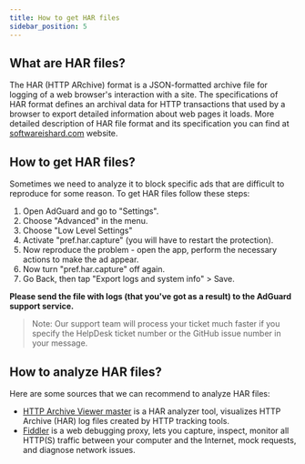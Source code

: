```yaml
---
title: How to get HAR files
sidebar_position: 5
---
```


## What are HAR files?
The HAR (HTTP ARchive) format is a JSON-formatted archive file for logging of a web browser's interaction with a site. The specifications of HAR format defines an archival data for HTTP transactions that used by a browser to export detailed information about web pages it loads. More detailed description of HAR file format and its specification you can find at [softwareishard.com](http://www.softwareishard.com/blog/har-12-spec/) website.

## How to get HAR files?
Sometimes we need to analyze it to block specific ads that are difficult to reproduce for some reason. To get HAR files follow these steps:
1. Open AdGuard and go to "Settings".
2. Choose "Advanced" in the menu.
3. Choose "Low Level Settings"
4. Activate "pref.har.capture" (you will have to restart the protection).
5. Now reproduce the problem - open the app, perform the necessary actions to make the ad appear.
6. Now turn "pref.har.capture" off again.
7. Go Back, then tap "Export logs and system info" > Save.

**Please send the file with logs (that you've got as a result) to the AdGuard support service.**

>Note: Our support team will process your ticket much faster if you specify the HelpDesk ticket number or the GitHub issue number in your message.

## How to analyze HAR files?
Here are some sources that we can recommend to analyze HAR files:
* [HTTP Archive Viewer master](https://gitgrimbo.github.io/harviewer/master/) is a HAR analyzer tool, visualizes HTTP Archive (HAR) log files created by HTTP tracking tools.
* [Fiddler](https://www.telerik.com/fiddler) is a web debugging proxy, lets you capture, inspect, monitor all HTTP(S) traffic between your computer and the Internet, mock requests, and diagnose network issues.
